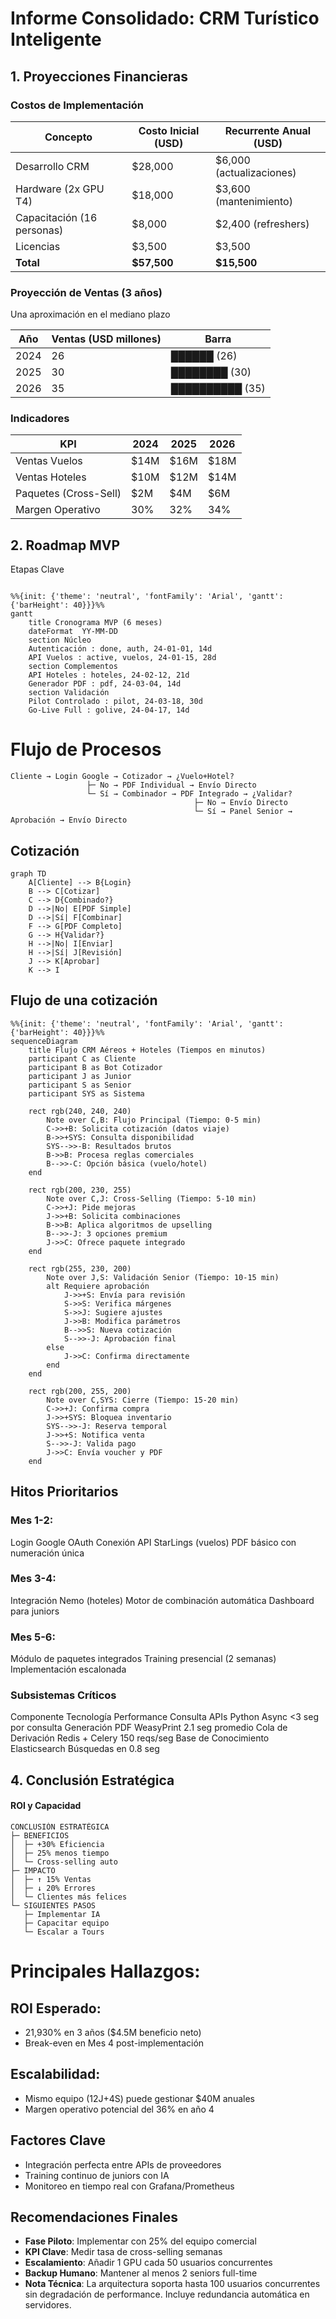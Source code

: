 # Informe Consolidado: CRM Turístico Inteligente

## 1. Proyecciones Financieras

### Costos de Implementación
| **Concepto**               | **Costo Inicial (USD)** | **Recurrente Anual (USD)** |
|----------------------------|-------------------------|----------------------------|
| Desarrollo CRM             | $28,000                 | $6,000 (actualizaciones)   |
| Hardware (2x GPU T4)       | $18,000                 | $3,600 (mantenimiento)     |
| Capacitación (16 personas) | $8,000                  | $2,400 (refreshers)        |
| Licencias                  | $3,500                  | $3,500                     |
| **Total**                  | **$57,500**             | **$15,500**                |

### Proyección de Ventas (3 años)

Una aproximación en el mediano plazo

| Año  | Ventas (USD millones) | Barra           |
|------|-----------------------|-----------------|
| 2024 | 26                    | ██████ (26)     |
| 2025 | 30                    | ████████ (30)   |
| 2026 | 35                    | ██████████ (35) |

### Indicadores

|KPI|	2024|	2025|	2026
|---|---|---|---
|Ventas Vuelos|	$14M|	$16M|	$18M
|Ventas Hoteles|	$10M|	$12M|	$14M
|Paquetes (Cross-Sell)|	$2M|	$4M|	$6M
|Margen Operativo|	30%|	32%|	34%

## 2. Roadmap MVP
Etapas Clave

```mermaid

%%{init: {'theme': 'neutral', 'fontFamily': 'Arial', 'gantt': {'barHeight': 40}}}%%
gantt
    title Cronograma MVP (6 meses)
    dateFormat  YY-MM-DD
    section Núcleo
    Autenticación : done, auth, 24-01-01, 14d
    API Vuelos : active, vuelos, 24-01-15, 28d
    section Complementos
    API Hoteles : hoteles, 24-02-12, 21d
    Generador PDF : pdf, 24-03-04, 14d
    section Validación
    Pilot Controlado : pilot, 24-03-18, 30d
    Go-Live Full : golive, 24-04-17, 14d
```

# Flujo de Procesos

```
Cliente → Login Google → Cotizador → ¿Vuelo+Hotel?
                 ├─ No → PDF Individual → Envío Directo
                 └─ Sí → Combinador → PDF Integrado → ¿Validar?
                                         ├─ No → Envío Directo
                                         └─ Sí → Panel Senior → Aprobación → Envío Directo
```

## Cotización

```mermaid
graph TD
    A[Cliente] --> B{Login}
    B --> C[Cotizar]
    C --> D{Combinado?}
    D -->|No| E[PDF Simple]
    D -->|Sí| F[Combinar]
    F --> G[PDF Completo]
    G --> H{Validar?}
    H -->|No| I[Enviar]
    H -->|Sí| J[Revisión]
    J --> K[Aprobar]
    K --> I
```

## Flujo de una cotización

```mermaid
%%{init: {'theme': 'neutral', 'fontFamily': 'Arial', 'gantt': {'barHeight': 40}}}%%
sequenceDiagram
    title Flujo CRM Aéreos + Hoteles (Tiempos en minutos)
    participant C as Cliente
    participant B as Bot Cotizador
    participant J as Junior
    participant S as Senior
    participant SYS as Sistema

    rect rgb(240, 240, 240)
        Note over C,B: Flujo Principal (Tiempo: 0-5 min)
        C->>+B: Solicita cotización (datos viaje)
        B->>+SYS: Consulta disponibilidad
        SYS-->>-B: Resultados brutos
        B->>B: Procesa reglas comerciales
        B-->>-C: Opción básica (vuelo/hotel)
    end

    rect rgb(200, 230, 255)
        Note over C,J: Cross-Selling (Tiempo: 5-10 min)
        C->>+J: Pide mejoras
        J->>+B: Solicita combinaciones
        B->>B: Aplica algoritmos de upselling
        B-->>-J: 3 opciones premium
        J->>C: Ofrece paquete integrado
    end

    rect rgb(255, 230, 200)
        Note over J,S: Validación Senior (Tiempo: 10-15 min)
        alt Requiere aprobación
            J->>+S: Envía para revisión
            S->>S: Verifica márgenes
            S->>J: Sugiere ajustes
            J->>B: Modifica parámetros
            B-->>S: Nueva cotización
            S-->>-J: Aprobación final
        else
            J->>C: Confirma directamente
        end
    end

    rect rgb(200, 255, 200)
        Note over C,SYS: Cierre (Tiempo: 15-20 min)
        C->>+J: Confirma compra
        J->>+SYS: Bloquea inventario
        SYS-->>-J: Reserva temporal
        J->>+S: Notifica venta
        S-->>-J: Valida pago
        J->>C: Envía voucher y PDF
    end
```

## Hitos Prioritarios

### Mes 1-2:

Login Google OAuth
Conexión API StarLings (vuelos)
PDF básico con numeración única

### Mes 3-4:

Integración Nemo (hoteles)
Motor de combinación automática
Dashboard para juniors

### Mes 5-6:

Módulo de paquetes integrados
Training presencial (2 semanas) 
Implementación escalonada

### Subsistemas Críticos
Componente	Tecnología	Performance
Consulta APIs	Python Async	<3 seg por consulta
Generación PDF	WeasyPrint	2.1 seg promedio
Cola de Derivación	Redis + Celery	150 reqs/seg
Base de Conocimiento	Elasticsearch	Búsquedas en 0.8 seg

## 4. Conclusión Estratégica
#### ROI y Capacidad

```
CONCLUSIÓN ESTRATÉGICA
├─ BENEFICIOS
│  ├─ +30% Eficiencia
│  ├─ 25% menos tiempo
│  └─ Cross-selling auto
├─ IMPACTO
│  ├─ ↑ 15% Ventas
│  ├─ ↓ 20% Errores
│  └─ Clientes más felices
└─ SIGUIENTES PASOS
   ├─ Implementar IA
   ├─ Capacitar equipo
   └─ Escalar a Tours
```

# Principales Hallazgos:

## ROI Esperado:

- 21,930% en 3 años ($4.5M beneficio neto)
- Break-even en Mes 4 post-implementación

## Escalabilidad:

- Mismo equipo (12J+4S) puede gestionar $40M anuales
- Margen operativo potencial del 36% en año 4

## Factores Clave

- Integración perfecta entre APIs de proveedores
- Training continuo de juniors con IA
- Monitoreo en tiempo real con Grafana/Prometheus

## Recomendaciones Finales

- **Fase Piloto**: Implementar con 25% del equipo comercial
- **KPI Clave**: Medir tasa de cross-selling semanas
- **Escalamiento**: Añadir 1 GPU cada 50 usuarios concurrentes
- **Backup Humano**: Mantener al menos 2 seniors full-time
- **Nota Técnica**: La arquitectura soporta hasta 100 usuarios concurrentes sin degradación de performance. Incluye redundancia automática en servidores.
